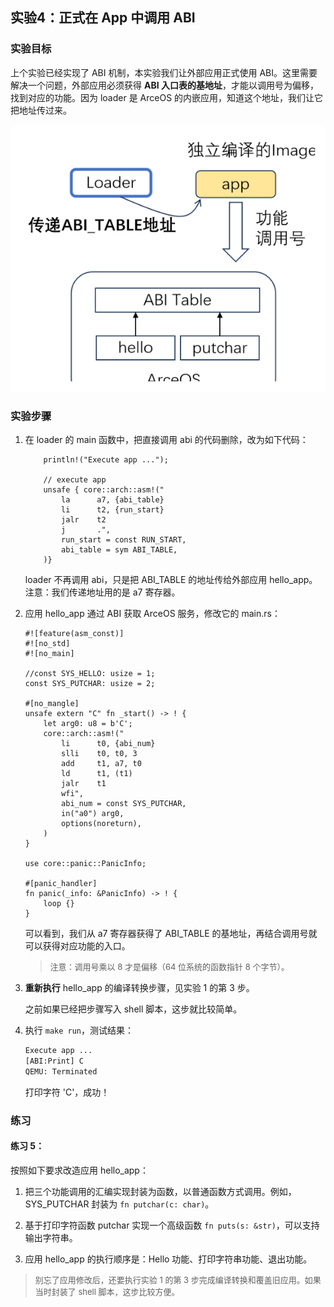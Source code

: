 ## 实验4：正式在 App 中调用 ABI



### 实验目标

上个实验已经实现了 ABI 机制，本实验我们让外部应用正式使用 ABI。这里需要解决一个问题，外部应用必须获得 **ABI 入口表的基地址**，才能以调用号为偏移，找到对应的功能。因为 loader 是 ArceOS 的内嵌应用，知道这个地址，我们让它把地址传过来。

<div style="text-align:center">
   <img src=".\img\2-4.svg" alt="2-4" style="zoom:100%"/>
</div>




### 实验步骤

1. 在 loader 的 main 函数中，把直接调用 abi 的代码删除，改为如下代码：

   ```rust,ignore
       println!("Execute app ...");
   
       // execute app
       unsafe { core::arch::asm!("
           la      a7, {abi_table}
           li      t2, {run_start}
           jalr    t2
           j       .",
           run_start = const RUN_START,
           abi_table = sym ABI_TABLE,
       )}
   ```

   loader 不再调用 abi，只是把 ABI_TABLE 的地址传给外部应用 hello_app。注意：我们传递地址用的是 a7 寄存器。

2. 应用 hello_app 通过 ABI 获取 ArceOS 服务，修改它的 main.rs：

   ```rust,ignore
   #![feature(asm_const)]
   #![no_std]
   #![no_main]
   
   //const SYS_HELLO: usize = 1;
   const SYS_PUTCHAR: usize = 2;
   
   #[no_mangle]
   unsafe extern "C" fn _start() -> ! {
       let arg0: u8 = b'C';
       core::arch::asm!("
           li      t0, {abi_num}
           slli    t0, t0, 3
           add     t1, a7, t0
           ld      t1, (t1)
           jalr    t1
           wfi",
           abi_num = const SYS_PUTCHAR,
           in("a0") arg0,
           options(noreturn),
       )
   }
   
   use core::panic::PanicInfo;
   
   #[panic_handler]
   fn panic(_info: &PanicInfo) -> ! {
       loop {}
   }
   ```

   可以看到，我们从 a7 寄存器获得了 ABI_TABLE 的基地址，再结合调用号就可以获得对应功能的入口。

   > <font size=2>   注意：调用号乘以 8 才是偏移（64 位系统的函数指针 8 个字节）。</font>

3. **重新执行** hello_app 的编译转换步骤，见实验 1 的第 3 步。

   之前如果已经把步骤写入 shell 脚本，这步就比较简单。

4. 执行 `make run`，测试结果：

   ```sh
   Execute app ...
   [ABI:Print] C
   QEMU: Terminated
   ```

   打印字符 'C'，成功！

   

### 练习

#### 练习 5：

按照如下要求改造应用 hello_app：

1. 把三个功能调用的汇编实现封装为函数，以普通函数方式调用。例如，SYS_PUTCHAR 封装为 `fn putchar(c: char)`。

2. 基于打印字符函数 putchar 实现一个高级函数 `fn puts(s: &str)`，可以支持输出字符串。

3. 应用 hello_app 的执行顺序是：Hello 功能、打印字符串功能、退出功能。

> <font size=2>别忘了应用修改后，还要执行实验 1 的第 3 步完成编译转换和覆盖旧应用。如果当时封装了 shell 脚本，这步比较方便。</font>







<script src="https://utteranc.es/client.js"
        repo="OSLearning365/blog-issues"
        issue-term="pathname"
        theme="github-light"
        crossorigin="anonymous"
        async>
</script>
